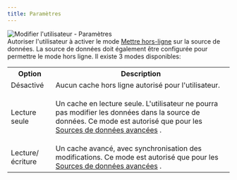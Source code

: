 ```yaml
---
title: Paramètres
---
```

![Modifier l'utilisateur - Paramètres](https://webdevolutions.azureedge.net/docs/fr/server/ServerOp7012.png)  
Autoriser l'utilisateur à activer le mode [Mettre hors-ligne](https://helprdm.devolutions.net/fr/datasource_offline.html) sur la source de données. La source de données doit également être configurée pour permettre le mode hors ligne. Il existe 3 modes disponibles:  

<table>
	<tr>
		<th>
Option 
		</th>
		<th>
Description 
		</th>
	</tr>
	<tr>
		<td>
Désactivé 
		</td>
		<td>
Aucun cache hors ligne autorisé pour l'utilisateur. 
		</td>
	</tr>
	<tr>
		<td>
Lecture seule 
		</td>
		<td>

Un cache en lecture seule. L'utilisateur ne pourra pas modifier les données dans la source de données. Ce mode est autorisé que pour les [Sources de données avancées](https://helprdm.devolutions.net/fr/datasources_advanced.html) . 
		</td>
	</tr>
	<tr>
		<td>
Lecture/écriture 
		</td>
		<td>
Un cache avancé, avec synchronisation des modifications. Ce mode est autorisé que pour les [Sources de données avancées](https://helprdm.devolutions.net/fr/datasources_advanced.html) . 
		</td>
	</tr>
</table>


